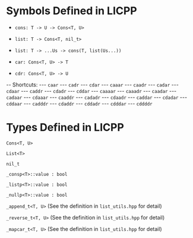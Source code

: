 # Symbols Defined in LICPP

- `cons: T -> U -> Cons<T, U>`

- `list: T -> Cons<T, nil_t>`

- `list: T -> ...Us -> cons(T, list(Us...))`

- `car: Cons<T, U> -> T`

- `cdr: Cons<T, U> -> U`

-- Shortcuts:
--- `caar`
--- `cadr`
--- `cdar`
--- `caaar`
--- `caadr`
--- `cadar`
--- `cdaar`
--- `caddr`
--- `cdadr`
--- `cddar`
--- `caaaar`
--- `caaadr`
--- `caadar`
--- `cadaar`
--- `cdaaar`
--- `caaddr`
--- `cadadr`
--- `cdaadr`
--- `caddar`
--- `cdadar`
--- `cddaar`
--- `cadddr`
--- `cdaddr`
--- `cddadr`
--- `cdddar`
--- `cddddr`


# Types Defined in LICPP

`Cons<T, U>`

`List<T>`

`nil_t`

`_consp<T>::value : bool`

`_listp<T>::value : bool`

`_nullp<T>::value : bool`

`_append_t<T, U>` (See the definition in `list_utils.hpp` for detail)

`_reverse_t<T, U>` (See the definition in `list_utils.hpp` for detail)

`_mapcar_t<T, U>` (See the definition in `list_utils.hpp` for detail)
